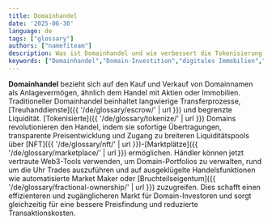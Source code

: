 ```yaml
---
title: Domainhandel
date: '2025-06-30'
language: de
tags: ["glossary"]
authors: ["namefiteam"]
description: Was ist Domainhandel und wie verbessert die Tokenisierung das Handelserlebnis?
keywords: ["Domainhandel","Domain-Investition","digitales Immobilien","Sekundärmarkt","Liquidität"]
---
```


**Domainhandel** bezieht sich auf den Kauf und Verkauf von Domainnamen als Anlagevermögen, ähnlich dem Handel mit Aktien oder Immobilien. Traditioneller Domainhandel beinhaltet langwierige Transferprozesse, [Treuhanddienste]({{ '/de/glossary/escrow/' | url }}) und begrenzte Liquidität. [Tokenisierte]({{ '/de/glossary/tokenize/' | url }}) Domains revolutionieren den Handel, indem sie sofortige Übertragungen, transparente Preisentwicklung und Zugang zu breiteren Liquiditätspools über [NFT]({{ '/de/glossary/nft/' | url }})-[Marktplätze]({{ '/de/glossary/marketplace/' | url }}) ermöglichen. Händler können jetzt vertraute Web3-Tools verwenden, um Domain-Portfolios zu verwalten, rund um die Uhr Trades auszuführen und auf ausgeklügelte Handelsfunktionen wie automatisierte Market Maker oder [Bruchteilseigentum]({{ '/de/glossary/fractional-ownership/' | url }}) zuzugreifen. Dies schafft einen effizienteren und zugänglicheren Markt für Domain-Investoren und sorgt gleichzeitig für eine bessere Preisfindung und reduzierte Transaktionskosten.